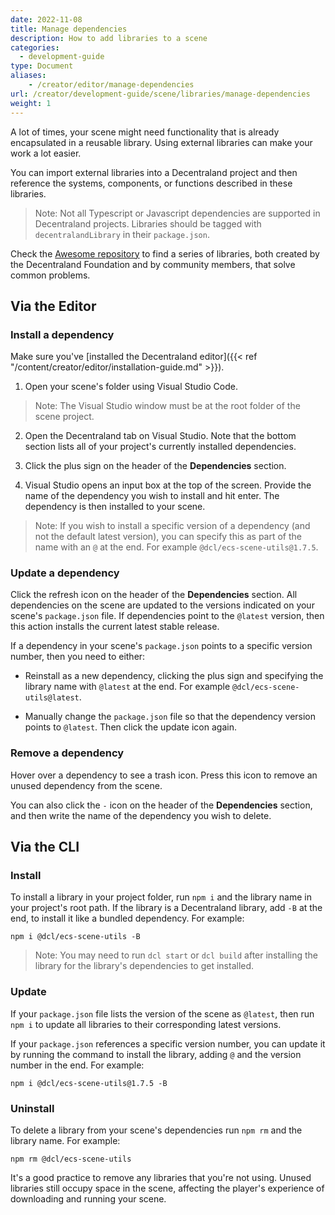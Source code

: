 ```yaml
---
date: 2022-11-08
title: Manage dependencies
description: How to add libraries to a scene
categories:
  - development-guide
type: Document
aliases:
	- /creator/editor/manage-dependencies
url: /creator/development-guide/scene/libraries/manage-dependencies
weight: 1
---
```


A lot of times, your scene might need functionality that is already encapsulated in a reusable library. Using external libraries can make your work a lot easier.

You can import external libraries into a Decentraland project and then reference the systems, components, or functions described in these libraries.

> Note: Not all Typescript or Javascript dependencies are supported in Decentraland projects. Libraries should be tagged with `decentralandLibrary` in their `package.json`.

Check the [Awesome repository](https://github.com/decentraland-scenes/Awesome-Repository#libraries) to find a series of libraries, both created by the Decentraland Foundation and by community members, that solve common problems.



## Via the Editor


### Install a dependency


Make sure you've [installed the Decentraland editor]({{< ref "/content/creator/editor/installation-guide.md" >}}).

1) Open your scene's folder using Visual Studio Code. 

> Note: The Visual Studio window must be at the root folder of the scene project.

2) Open the Decentraland tab on Visual Studio. Note that the bottom section lists all of your project's currently installed dependencies.

3) Click the plus sign on the header of the **Dependencies** section.

4) Visual Studio opens an input box at the top of the screen. Provide the name of the dependency you wish to install and hit enter. The dependency is then installed to your scene.

> Note: If you wish to install a specific version of a dependency (and not the default latest version), you can specify this as part of the name with an `@` at the end. For example `@dcl/ecs-scene-utils@1.7.5`.

### Update a dependency

Click the refresh icon on the header of the **Dependencies** section. All dependencies on the scene are updated to the versions indicated on your scene's `package.json` file. If dependencies point to the `@latest` version, then this action installs the current latest stable release. 

If a dependency in your scene's `package.json` points to a specific version number, then you need to either:

- Reinstall as a new dependency, clicking the plus sign and specifying the library name with `@latest` at the end. For example `@dcl/ecs-scene-utils@latest`.

- Manually change the `package.json` file so that the dependency version points to `@latest`. Then click the update icon again.

### Remove a dependency

Hover over a dependency to see a trash icon. Press this icon to remove an unused dependency from the scene.

You can also click the `-` icon on the header of the **Dependencies** section, and then write the name of the dependency you wish to delete.


## Via the CLI

### Install

To install a library in your project folder, run `npm i` and the library name in your project's root path. If the library is a Decentraland library, add `-B` at the end, to install it like a bundled dependency. For example:

`npm i @dcl/ecs-scene-utils -B`

> Note: You may need to run `dcl start` or `dcl build` after installing the library for the library's dependencies to get installed.

### Update

If your `package.json` file lists the version of the scene as `@latest`, then run `npm i` to update all libraries to their corresponding latest versions.

If your `package.json` references a specific version number, you can update it by running the command to install the library, adding `@` and the version number in the end. For example:

`npm i @dcl/ecs-scene-utils@1.7.5 -B`

### Uninstall

To delete a library from your scene's dependencies run `npm rm` and the library name. For example:

`npm rm @dcl/ecs-scene-utils`

It's a good practice to remove any libraries that you're not using. Unused libraries still occupy space in the scene, affecting the player's experience of downloading and running your scene.
